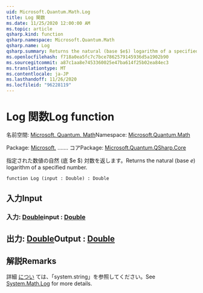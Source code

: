 ```yaml
---
uid: Microsoft.Quantum.Math.Log
title: Log 関数
ms.date: 11/25/2020 12:00:00 AM
ms.topic: article
qsharp.kind: function
qsharp.namespace: Microsoft.Quantum.Math
qsharp.name: Log
qsharp.summary: Returns the natural (base $e$) logarithm of a specified number.
ms.openlocfilehash: f718a0ea5fc7c7bce7862579145936d5a1902b90
ms.sourcegitcommit: a87c1aa8e7453360025e47ba614f25b02ea84ec3
ms.translationtype: MT
ms.contentlocale: ja-JP
ms.lasthandoff: 11/26/2020
ms.locfileid: "96228119"
---
```

# <a name="log-function"></a><span data-ttu-id="7a457-102">Log 関数</span><span class="sxs-lookup"><span data-stu-id="7a457-102">Log function</span></span>

<span data-ttu-id="7a457-103">名前空間: [Microsoft. Quantum. Math](xref:Microsoft.Quantum.Math)</span><span class="sxs-lookup"><span data-stu-id="7a457-103">Namespace: [Microsoft.Quantum.Math](xref:Microsoft.Quantum.Math)</span></span>

<span data-ttu-id="7a457-104">Package: [Microsoft.](https://nuget.org/packages/Microsoft.Quantum.QSharp.Core) ....... コア</span><span class="sxs-lookup"><span data-stu-id="7a457-104">Package: [Microsoft.Quantum.QSharp.Core](https://nuget.org/packages/Microsoft.Quantum.QSharp.Core)</span></span>


<span data-ttu-id="7a457-105">指定された数値の自然 (底 $e $) 対数を返します。</span><span class="sxs-lookup"><span data-stu-id="7a457-105">Returns the natural (base $e$) logarithm of a specified number.</span></span>

```qsharp
function Log (input : Double) : Double
```


## <a name="input"></a><span data-ttu-id="7a457-106">入力</span><span class="sxs-lookup"><span data-stu-id="7a457-106">Input</span></span>

### <a name="input--double"></a><span data-ttu-id="7a457-107">入力: [Double](xref:microsoft.quantum.lang-ref.double)</span><span class="sxs-lookup"><span data-stu-id="7a457-107">input : [Double](xref:microsoft.quantum.lang-ref.double)</span></span>





## <a name="output--double"></a><span data-ttu-id="7a457-108">出力: [Double](xref:microsoft.quantum.lang-ref.double)</span><span class="sxs-lookup"><span data-stu-id="7a457-108">Output : [Double](xref:microsoft.quantum.lang-ref.double)</span></span>



## <a name="remarks"></a><span data-ttu-id="7a457-109">解説</span><span class="sxs-lookup"><span data-stu-id="7a457-109">Remarks</span></span>

<span data-ttu-id="7a457-110">詳細 [につい](https://docs.microsoft.com/dotnet/api/system.math.log) ては、「system.string」を参照してください。</span><span class="sxs-lookup"><span data-stu-id="7a457-110">See [System.Math.Log](https://docs.microsoft.com/dotnet/api/system.math.log) for more details.</span></span>
